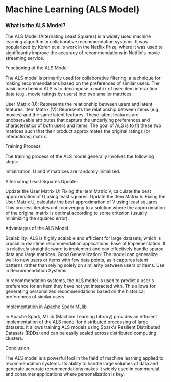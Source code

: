 # Machine Learning (ALS Model)


### What is the ALS Model?

The ALS Model (Alternating Least Squares) is a widely used machine learning algorithm in collaborative recommendation systems. It was popularized by Koren et al.'s work in the Netflix Prize, where it was used to significantly improve the accuracy of recommendations in Netflix's movie streaming service.

Functioning of the ALS Model

The ALS model is primarily used for collaborative filtering, a technique for making recommendations based on the preferences of similar users. The basic idea behind ALS is to decompose a matrix of user-item interaction data (e.g., movie ratings by users) into two smaller matrices:

User Matrix (U): Represents the relationship between users and latent features.
Item Matrix (V): Represents the relationship between items (e.g., movies) and the same latent features.
These latent features are unobservable attributes that capture the underlying preferences and characteristics of both users and items. The goal of ALS is to fit these two matrices such that their product approximates the original ratings (or interactions) matrix.

Training Process

The training process of the ALS model generally involves the following steps:

Initialization: U and V matrices are randomly initialized.

Alternating Least Squares Update:

Update the User Matrix U: Fixing the Item Matrix V, calculate the best approximation of U using least squares.
Update the Item Matrix V: Fixing the User Matrix U, calculate the best approximation of V using least squares.
This process iterates until converging to a solution where the approximation of the original matrix is optimal according to some criterion (usually minimizing the squared error).

Advantages of the ALS Model

Scalability: ALS is highly scalable and efficient for large datasets, which is crucial in real-time recommendation applications.
Ease of Implementation: It is relatively straightforward to implement and can effectively handle sparse data and large matrices.
Good Generalization: The model can generalize well to new users or items with few data points, as it captures latent patterns rather than relying solely on similarity between users or items.
Use in Recommendation Systems

In recommendation systems, the ALS model is used to predict a user's preference for an item they have not yet interacted with. This allows for generating personalized recommendations based on the historical preferences of similar users.

Implementation in Apache Spark MLlib

In Apache Spark, MLlib (Machine Learning Library) provides an efficient implementation of the ALS model for distributed processing of large datasets. It allows training ALS models using Spark's Resilient Distributed Datasets (RDDs) and can be easily scaled across distributed computing clusters.

Conclusion

The ALS model is a powerful tool in the field of machine learning applied to recommendation systems. Its ability to handle large volumes of data and generate accurate recommendations makes it widely used in commercial and consumer applications where personalization is key.